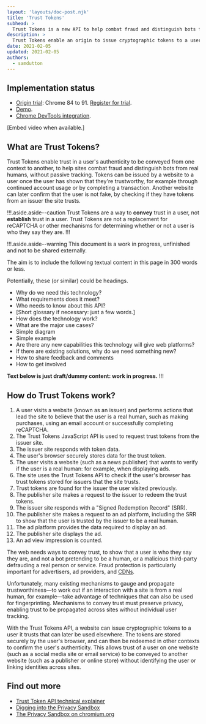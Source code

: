 ```yaml
---
layout: 'layouts/doc-post.njk'
title: 'Trust Tokens'
subhead: >
  Trust Tokens is a new API to help combat fraud and distinguish bots from real humans, without passive tracking.
description: >
  Trust Tokens enable an origin to issue cryptographic tokens to a user it trusts. The tokens are stored by the user's browser. The browser can then use the tokens in other contexts to evaluate the user's authenticity. The Trust Token API enables trust of a user in one context to be conveyed to another context without identifying the user or linking the two identities.
date: 2021-02-05
updated: 2021-02-05
authors:
  - samdutton
---
```


## Implementation status

* [Origin trial](https://web.dev/origin-trials/): Chrome 84 to 91. [Register for trial](https://developer.chrome.com/origintrials/#/view_trial/2479231594867458049).
* [Demo](https://trust-token-demo.glitch.me/).
* [Chrome DevTools integration](https://developers.google.com/web/updates/2021/01/devtools?utm_source=devtools#trust-token).

[Embed video when available.]

## What are Trust Tokens?

Trust Tokens enable trust in a user's authenticity to be conveyed from one context to another, to help sites combat fraud and distinguish bots from real humans, without passive tracking. Tokens can be issued by a website to a user once the user has shown that they're trustworthy, for example through continued account usage or by completing a transaction. Another website can later confirm that the user is not fake, by checking if they have tokens from an issuer the site trusts.

!!!.aside.aside--caution
Trust Tokens are a way to **convey** trust in a user, not **establish** trust in a user. Trust Tokens are not a replacement for reCAPTCHA or other mechanisms for determining whether or not a user is who they say they are.
!!!

!!!.aside.aside--warning
This document is a work in progress, unfinished and not to be shared externally.

The aim is to include the following textual content in this page in 300 words or less. 

Potentially, these (or similar) could be headings.

* Why do we need this technology? 
* What requirements does it meet?
* Who needs to know about this API?
* [Short glossary if necessary: just a few words.]
* How does the technology work?
* What are the major use cases?
* Simple diagram
* Simple example
* Are there any new capabilities this technology will give web platforms?
* If there are existing solutions, why do we need something new? 
* How to share feedback and comments
* How to get involved

**Text below is just draft/dummy content: work in progress.**
!!!

## How do Trust Tokens work?

1. A user visits a website (known as an issuer) and performs actions that lead the site to believe that the user is a real human, such as making purchases, using an email account or successfully completing reCAPTCHA.
1. The Trust Tokens JavaScript API is used to request trust tokens from the issuer site.
1. The issuer site responds with token data.
1. The user's browser securely stores data for the trust token.
1. The user visits a website (such as a news publisher) that wants to verify if the user is a real human: for example, when displaying ads.
1. The site uses the Trust Tokens API to check if the user's browser has trust tokens stored for issuers that the site trusts.
1. Trust tokens are found for the issuer the user visited previously.
1. The publisher site makes a request to the issuer to redeem the trust tokens.
1. The issuer site responds with a "Signed Redemption Record" (SRR).
1. The publisher site makes a request to an ad platform, including the SRR to show that the user is trusted by the issuer to be a real human.
1. The ad platform provides the data required to display an ad.
1. The publisher site displays the ad.
1. An ad view impression is counted.

The web needs ways to convey trust, to show that a user is who they say they are, and not a bot pretending to be a human, or a malicious third-party defrauding a real person or service. Fraud protection is particularly important for advertisers, ad providers, and [CDNs](https://www.cloudflare.com/en-gb/learning/cdn/what-is-a-cdn/).

Unfortunately, many existing mechanisms to gauge and propagate trustworthiness—to work out if an interaction with a site is from a real human, for example—take advantage of techniques that can also be used for fingerprinting. Mechanisms to convey trust must preserve privacy, enabling trust to be propagated across sites without individual user tracking.

With the Trust Tokens API, a website can issue cryptographic tokens to a user it trusts that can later be used elsewhere. The tokens are stored securely by the user's browser, and can then be redeemed in other contexts to confirm the user's authenticity. This allows trust of a user on one website (such as a social media site or email service) to be conveyed to another website (such as a publisher or online store) without identifying the user or linking identities across sites.


## Find out more

* [Trust Token API technical explainer](https://github.com/dvorak42/trust-token-api)
* [Digging into the Privacy Sandbox](web.dev/digging-into-the-privacy-sandbox)
* [The Privacy Sandbox on chromium.org](chromium.org/Home/chromium-privacy/privacy-sandbox)
